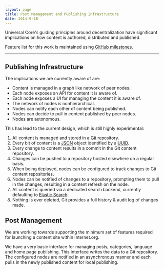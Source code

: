 ```yaml
---
layout: page
title: Post Management and Publishing Infrastructure
date: 2014-9-18
---
```


Universal Core's guiding principles around decentralization have
significant implications on how content is authored, distributed and
published.

Feature list for this work is maintained using [GitHub milestones](https://github.com/universalcore/unicore/milestones).

***

Publishing Infrastructure
-------------------------

The implications we are currently aware of are:

* Content is managed in a graph like network of peer nodes.
* Each node exposes an API for content it is aware of.
* Each node exposes a UI for managing the content it is aware of.
* The network of nodes is nonhierarchical.
* Nodes can notify each other of content being published.
* Nodes can decide to pull in content published by peer nodes.
* Nodes are autonomous.

This has lead to the current design, which is still highly experimental:

1. All content is managed and stored in a [Git](http://git-scm.com) repository.
2. Every bit of content is a [JSON](http://json.org) object identified by a
   [UUID](http://en.wikipedia.org/wiki/Universally_unique_identifier).
3. Every change to content results in a commit in the Git content repository.
4. Changes can be pushed to a repository hosted elsewhere on a regular basis.
5. When being deployed, nodes can be configured to track changes to
   Git content repositories.
6. Nodes can be notified of changes to a repository, prompting them to
   pull in the changes, resulting in a content refresh on the node.
7. All content is queried via a dedicated search backend, currently defaulting
   to [Elastic Search](www.elasticsearch.org).
8. Nothing is ever deleted, Git provides a full history & audit log of
   changes made.

Post Management
---------------

We are working towards supporting the minimum set of features required
for launching a content site within Internet.org.

We have a very basic interface for managing posts, categories, language
and home page publishing. This interface writes the data to a Git
repository. The configured nodes are notified in an asynchronous manner
and each pulls in the newly published content for local publishing.
